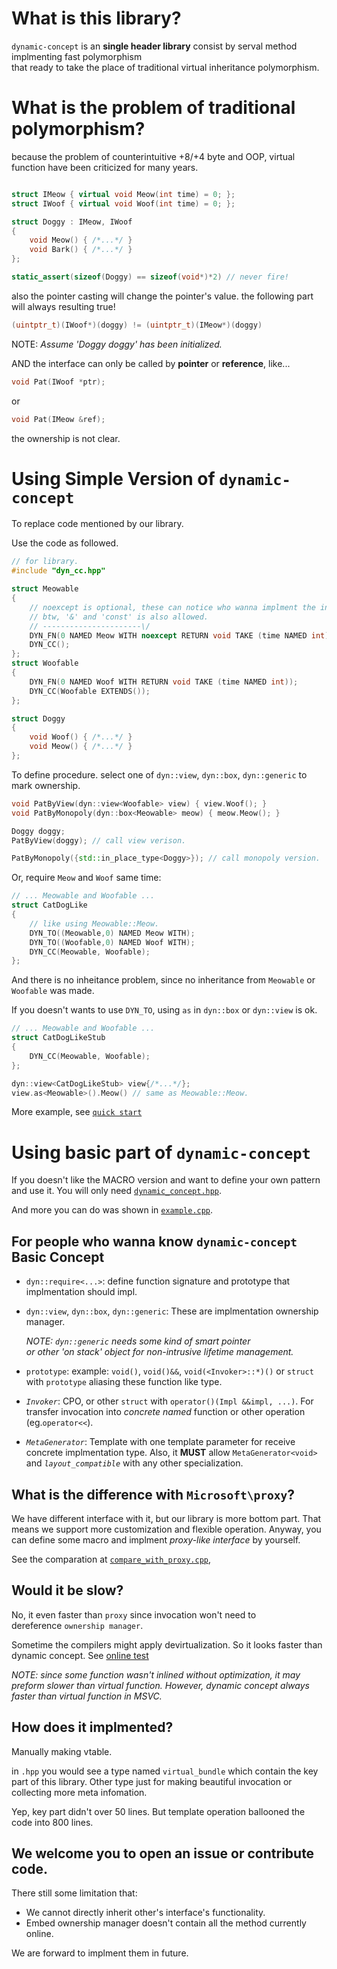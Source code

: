 # What is this library?
`dynamic-concept` is an **single header library** consist by serval method 
implmenting fast polymorphism  
that ready to take the place of traditional virtual inheritance polymorphism.

# What is the problem of traditional polymorphism?
because the problem of counterintuitive +8/+4 byte and OOP, 
virtual function have been criticized for many years.

```cpp

struct IMeow { virtual void Meow(int time) = 0; };
struct IWoof { virtual void Woof(int time) = 0; };

struct Doggy : IMeow, IWoof 
{ 
    void Meow() { /*...*/ }
    void Bark() { /*...*/ }
};

static_assert(sizeof(Doggy) == sizeof(void*)*2) // never fire!
```

also the pointer casting will change the pointer's value.
the following part will always resulting true!

```cpp
(uintptr_t)(IWoof*)(doggy) != (uintptr_t)(IMeow*)(doggy)
```
NOTE: *Assume 'Doggy doggy' has been initialized.*

AND
the interface can only be called by **pointer** or **reference**, like...
```cpp
void Pat(IWoof *ptr);
```
or 
```cpp
void Pat(IMeow &ref);
```
the ownership is not clear.

# Using Simple Version of `dynamic-concept`
To replace code mentioned by our library.

Use the code as followed.

```cpp
// for library.
#include "dyn_cc.hpp"

struct Meowable
{
    // noexcept is optional, these can notice who wanna implment the interface.
    // btw, '&' and 'const' is also allowed.
    // ----------------------\/ 
    DYN_FN(0 NAMED Meow WITH noexcept RETURN void TAKE (time NAMED int));
    DYN_CC();
};
struct Woofable
{
    DYN_FN(0 NAMED Woof WITH RETURN void TAKE (time NAMED int));
    DYN_CC(Woofable EXTENDS());
};

struct Doggy
{
    void Woof() { /*...*/ }
    void Meow() { /*...*/ }
};
```

To define procedure.
select one of `dyn::view`, `dyn::box`, `dyn::generic` to mark ownership.

```cpp
void PatByView(dyn::view<Woofable> view) { view.Woof(); }
void PatByMonopoly(dyn::box<Meowable> meow) { meow.Meow(); }

Doggy doggy;
PatByView(doggy); // call view verison.

PatByMonopoly({std::in_place_type<Doggy>}); // call monopoly version.
```
Or, require `Meow` and `Woof` same time:

```cpp
// ... Meowable and Woofable ...
struct CatDogLike
{
    // like using Meowable::Meow. 
    DYN_TO((Meowable,0) NAMED Meow WITH);
    DYN_TO((Woofable,0) NAMED Woof WITH);
    DYN_CC(Meowable, Woofable);
};
```
And there is no inheitance problem, since no inheritance from 
`Meowable` or `Woofable` was made.

If you doesn't wants to use `DYN_TO`, 
using `as` in `dyn::box` or `dyn::view` is ok.

```cpp
// ... Meowable and Woofable ...
struct CatDogLikeStub
{
    DYN_CC(Meowable, Woofable);
};

dyn::view<CatDogLikeStub> view{/*...*/};
view.as<Meowable>().Meow() // same as Meowable::Meow.

```
More example, see [`quick start`](example/quickstart.cpp)

# Using basic part of `dynamic-concept`
If you doesn't like the MACRO version and want to define your own
pattern and use it. 
You will only need [`dynamic_concept.hpp`](include/dynamic_concept.hpp).

And more you can do was shown in [`example.cpp`](example/fundumental.cpp).

## For people who wanna know `dynamic-concept` Basic Concept

- `dyn::require<...>`: 
define function signature and prototype that implmentation should impl.

- `dyn::view`, `dyn::box`, `dyn::generic`:
These are implmentation ownership manager.

  *NOTE: `dyn::generic` needs some kind of smart pointer   
  or other 'on stack' object for non-intrusive lifetime management.*

- `prototype`:
example: `void()`, `void()&&`, `void(<Invoker>::*)()` or `struct` with 
`prototype` aliasing these function like type. 

- *`Invoker`*:
CPO, or other `struct` with `operator()(Impl &&impl, ...)`. 
For transfer invocation into *concrete named* function or other operation (eg.`operator<<`).

- *`MetaGenerator`*:
Template with one template parameter for receive concrete implmentation type.
Also, it **MUST** allow `MetaGenerator<void>` and *`layout_compatible`* with any 
other specialization.   

## What is the difference with `Microsoft\proxy`?
We have different interface with it, but our library is more bottom part. 
That means we support more customization and flexible operation.
Anyway, you can define some macro and implment *proxy-like interface*
by yourself.

See the comparation at [`compare_with_proxy.cpp`](example/compare_with_proxy.cpp), 

## Would it be slow?
No, it even faster than `proxy` since invocation won't need to  
dereference `ownership manager`.

Sometime the compilers might apply devirtualization. 
So it looks faster than dynamic concept.
See [online test](https://godbolt.org/z/Mcd9c8848)

*NOTE: since some function wasn't inlined without optimization, 
it may preform slower than virtual function.
However, dynamic concept always faster than 
virtual function in MSVC.*

## How does it implmented?
Manually making vtable. 

in `.hpp` you would see a type named `virtual_bundle` which 
contain the key part of this library.
Other type just for making beautiful invocation or
collecting more meta infomation.

Yep, key part didn't over 50 lines. 
But template operation ballooned the code into 800 lines.

## We welcome you to open an issue or contribute code.
There still some limitation that:
- We cannot directly inherit other's interface's functionality.
- Embed ownership manager doesn't contain all the method currently online.

We are forward to implment them in future.

